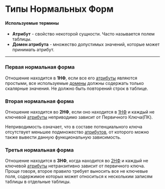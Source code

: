 # Типы Нормальных Форм

#### Используемые термины 
+ **Атрибут** - свойство некоторой сущности. Часто называется полем таблицы.
+ **Домен атрибута** - множество допустимых значений, которые может принимать атрибут.

___

### Первая нормальная форма

Отношение находится в **1НФ**, если все его [атрибуты](#используемые-термины) являются простыми, все используемые [домены](#используемые-термины) должны содержать только скалярные значения. Не должно быть повторений строк в таблице.

### Вторая нормальная форма

Отношение находится во **2НФ**, если оно находится в [1НФ](#первая-нормальная-форма) и каждый не ключевой [атрибуты](#используемые-термины) неприводимо зависит от Первичного Ключа(ПК).

Неприводимость означает, что в составе потенциального ключа отсутствует меньшее подмножество [атрибутов](#используемые-термины), от которого можно также вывести данную функциональную зависимость.

### Третья нормальная форма

Отношение находится в **3НФ**, когда находится во [2НФ](#вторая-нормальная-форма) и каждый не ключевой [атрибуты](#используемые-термины) нетранзитивно зависит от первичного ключа. Проще говоря, второе правило требует выносить все не ключевые поля, содержимое которых может относиться к нескольким записям таблицы в отдельные таблицы.